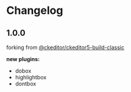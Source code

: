 # Changelog

## 1.0.0

forking from [@ckeditor/ckeditor5-build-classic](https://github.com/ckeditor/ckeditor5-build-classic)

**new plugins:**

- dobox
- highlightbox
- dontbox
